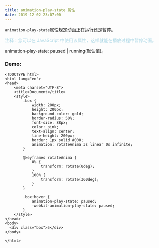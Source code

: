 ```yaml
---
title: animation-play-state 属性
date: 2019-12-02 23:07:00
---
```


<code>animation-play-state</code>属性规定动画正在运行还是暂停。

<font color="lightblue">注释：您可以在 JavaScript 中使用该属性，这样就能在播放过程中暂停动画。</font>

animation-play-state: paused | running(默认值)。

### Demo:

```
<!DOCTYPE html>
<html lang="en">
<head>
    <meta charset="UTF-8">
    <title>Document</title>
    <style>
        .box {
            width: 200px;
            height: 200px;
            background-color: gold;
            border-radius: 50%;
            font-size: 88px;
            color: pink;
            text-align: center;
            line-height: 200px;
            border: 1px solid #000;
            animation: rotateAnima 3s linear 0s infinite;
        }

        @keyframes rotateAnima {
            0% {
                transform: rotate(0deg);
            }
            100% {
                transform: rotate(360deg);
            }
        }

        .box:hover {
            animation-play-state: paused;
            -webkit-animation-play-state: paused;
        }
    </style>
</head>  
<body>
  <div class="box">5</div>
</body>

</html>

```

